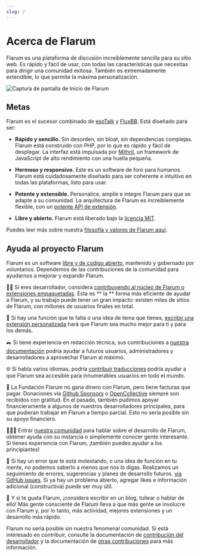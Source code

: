 ```yaml
---
slug: /
---
```


# Acerca de Flarum

Flarum es una plataforma de discusión increíblemente sencilla para su sitio web. Es rápido y fácil de usar, con todas las características que necesitas para dirigir una comunidad exitosa. También es extremadamente extendible, lo que permite la máxima personalización.

![Captura de pantalla de Inicio de Flarum](/en/img/home_screenshot.png)

## Metas

Flarum es el sucesor combinado de [esoTalk](https://github.com/esotalk/esoTalk) y [FluxBB](https://fluxbb.org). Está diseñado para ser:

* **Rápido y sencillo.** Sin desorden, sin bloat, sin dependencias complejas. Flarum está construido con PHP, por lo que es rápido y fácil de desplegar. La interfaz está impulsada por [Mithril](https://mithril.js.org), un framework de JavaScript de alto rendimiento con una huella pequeña.

* **Hermoso y responsivo.** Este es un software de foro para humanos. Flarum está cuidadosamente diseñado para ser coherente e intuitivo en todas las plataformas, listo para usar.

* **Potente y extensible.** Personalice, amplíe e integre Flarum para que se adapte a su comunidad. La arquitectura de Flarum es increíblemente flexible, con un [potente API de extensión](/extend/README.md).

* **Libre y abierto.** Flarum está liberado bajo la [licencia MIT](https://github.com/flarum/flarum/blob/master/LICENSE).

Puedes leer más sobre nuestra [filosofía y valores de Flarum aquí](https://discuss.flarum.org/d/28869-flarum-philosophy-and-values).

## Ayuda al proyecto Flarum

Flarum es un software [libre y de codigo abierto](https://github.com/flarum/core), mantenido y gobernado por voluntarios. Dependemos de las contribuciones de la comunidad para ayudarnos a mejorar y expandir Flarum.

🧑‍💻 Si eres desarrollador, considera [contribuyendo al núcleo de Flarum o extensiones empaquetadas](contributing.md). Esta es ** la ** forma más eficiente de ayudar a Flarum, y su trabajo puede tener un gran impacto: existen miles de sitios de Flarum, con millones de usuarios finales en total.

🧩 Si hay una función que te falta o una idea de tema que tienes, [escribir una extensión personalizada](extend/README.md) hará que Flarum sea mucho mejor para ti y para los demás.

✒️ Si tiene experiencia en redacción técnica, sus contribuciones a [nuestra documentación](https://github.com/flarum/docs/issues) podría ayudar a futuros usuarios, administradores y desarrolladores a aprovechar Flarum al máximo.

🌐 Si habla varios idiomas, podría [contribuir traducciones](extend/language-packs.md) podría ayudar a que Flarum sea accesible para innumerables usuarios en todo el mundo.

💸 La Fundación Flarum no gana dinero con Flarum, pero tiene facturas que pagar. Donaciones vía [Github Sponsors](https://github.com/sponsors/flarum) o [OpenCollective](https://opencollective.com/flarum) siempre son recibidos con gratitud. En el pasado, también pudimos apoyar financieramente a algunos de nuestros desarrolladores principales, para que pudieran trabajar en Flarum a tiempo parcial. Esto no sería posible sin su apoyo financiero.

🧑‍🤝‍🧑 Entrar [nuestra comunidad](https://discuss.flarum.org) para hablar sobre el desarrollo de Flarum, obtener ayuda con su instancia o simplemente conocer gente interesante. Si tienes experiencia con Flarum, ¡también puedes ayudar a los principiantes!

🐛 Si hay un error que te está molestando, o una idea de función en tu mente, no podemos saberlo a menos que nos lo digas. Realizamos un seguimiento de errores, sugerencias y planes de desarrollo futuros. [via GitHub issues](https://github.com/flarum/core/issues). Si ya hay un problema abierto, agregar likes e información adicional (constructiva) puede ser muy útil.

📣 Y si te gusta Flarum, ¡considera escribir en un blog, tuitear o hablar de ello! Más gente consciente de Flarum lleva a que más gente se involucre con Flarum y, por lo tanto, más actividad, mejores extensiones y un desarrollo más rápido.

Flarum no sería posible sin nuestra fenomenal comunidad. Si está interesado en contribuir, consulte la documentación de [contribución del desarrollador](contributing.md) y la documentación de [otras contribuciones](contributing-docs-translations.md) para más información.
